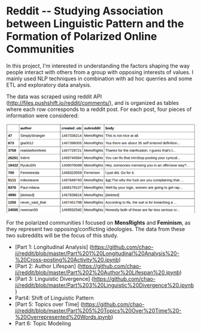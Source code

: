 # Reddit -- Studying Association between Linguistic Pattern and the Formation of Polarized Online Communities

In this project, I'm interested in understanding the factors shaping the way people interact with others from a group with opposing interests of values. I mainly used NLP techniques in combination with ad hoc querries and some ETL and exploratory data analysis.

The data was scraped using reddit API (http://files.pushshift.io/reddit/comments/), and is organized as tables where each row corresponds to a reddit post. For each post, four pieces of information were considered:

![author, created_utc, subreddit, body](https://github.com/chao-ji/reddit/blob/master/reddit_data.png)

For the polarized communities I focused on **MensRights** and **Feminism**, as they represent two opposing/conflicting ideologies. The data from these two subreddits will be the focus of this study. 

* [Part 1: Longitudinal Analysis] (https://github.com/chao-ji/reddit/blob/master/Part%201%20Longitudinal%20Analysis%20-%20Cross-posting%20Activity%20.ipynb)
* [Part 2: Author Lifespan] (https://github.com/chao-ji/reddit/blob/master/Part%202%20Author%20Lifespan%20.ipynb)
* [Part 3: Linguistic Divergence] (https://github.com/chao-ji/reddit/blob/master/Part%203%20Linguistic%20Divergence%20.ipynb)
* Part4: Shift of Linguistic Pattern
* [Part 5: Topics over Time] (https://github.com/chao-ji/reddit/blob/master/Part%205%20Topics%20Over%20Time%20-%20Overrepresented%20Words.ipynb)
* Part 6: Topic Modeling
